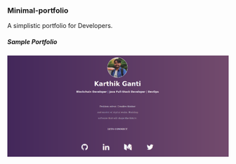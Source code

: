### Minimal-portfolio


A simplistic portfolio for Developers.


##### Sample Portfolio

![My Portfolio](my-portfolio.png)

